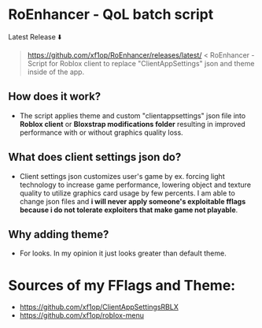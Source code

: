 # RoEnhancer - QoL batch script
Latest Release ⬇️
> https://github.com/xf1op/RoEnhancer/releases/latest/
< RoEnhancer - Script for Roblox client to replace "ClientAppSettings" json and theme inside of the app.
## How does it work?
- The script applies theme and custom "clientappsettings" json file into **Roblox client** or **Bloxstrap modifications folder** resulting in improved performance with or without graphics quality loss.
## What does client settings json do?
- Client settings json customizes user's game by ex. forcing light technology to increase game performance, lowering object and texture quality to utilize graphics card usage by few percents. I am able to change json files and **i will never apply someone's exploitable fflags because i do not tolerate exploiters that make game not playable**.
## Why adding theme?
- For looks. In my opinion it just looks greater than default theme.

# Sources of my FFlags and Theme:
- https://github.com/xf1op/ClientAppSettingsRBLX
- https://github.com/xf1op/roblox-menu
